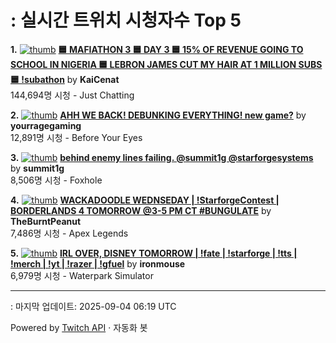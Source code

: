 # : 실시간 트위치 시청자수 Top 5

**1.** [![thumb](https://static-cdn.jtvnw.net/previews-ttv/live_user_kaicenat-320x180.jpg)](https://twitch.tv/KaiCenat)
**[🟦 MAFIATHON 3 🟦 DAY 3 🟦 15% OF REVENUE GOING TO SCHOOL IN NIGERIA 🟦 LEBRON JAMES CUT MY HAIR AT 1 MILLION SUBS 🟦 !subathon](https://twitch.tv/KaiCenat)** by **KaiCenat**<br>144,694명 시청  - Just Chatting

**2.** [![thumb](https://static-cdn.jtvnw.net/previews-ttv/live_user_yourragegaming-320x180.jpg)](https://twitch.tv/yourragegaming)
**[AHH WE BACK! DEBUNKING EVERYTHING! new game?](https://twitch.tv/yourragegaming)** by **yourragegaming**<br>12,891명 시청  - Before Your Eyes

**3.** [![thumb](https://static-cdn.jtvnw.net/previews-ttv/live_user_summit1g-320x180.jpg)](https://twitch.tv/summit1g)
**[behind enemy lines failing. @summit1g @starforgesystems](https://twitch.tv/summit1g)** by **summit1g**<br>8,506명 시청  - Foxhole

**4.** [![thumb](https://static-cdn.jtvnw.net/previews-ttv/live_user_theburntpeanut-320x180.jpg)](https://twitch.tv/TheBurntPeanut)
**[WACKADOODLE WEDNSEDAY | !StarforgeContest | BORDERLANDS 4 TOMORROW @3-5 PM CT #BUNGULATE](https://twitch.tv/TheBurntPeanut)** by **TheBurntPeanut**<br>7,486명 시청  - Apex Legends

**5.** [![thumb](https://static-cdn.jtvnw.net/previews-ttv/live_user_ironmouse-320x180.jpg)](https://twitch.tv/ironmouse)
**[IRL OVER, DISNEY TOMORROW | !fate | !starforge | !tts | !merch | !yt | !razer | !gfuel](https://twitch.tv/ironmouse)** by **ironmouse**<br>6,979명 시청  - Waterpark Simulator


---
: 마지막 업데이트: 2025-09-04 06:19 UTC

Powered by [Twitch API](https://dev.twitch.tv/docs/api/reference) · 자동화 봇